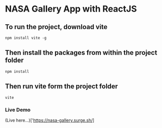 # NASA Gallery App with ReactJS

## To run the project, download vite

`npm install vite -g`

## Then install the packages from within the project folder

`npm install`

## Then run vite form the project folder

`vite`

### Live Demo

(Live here...)['https://nasa-gallery.surge.sh/]